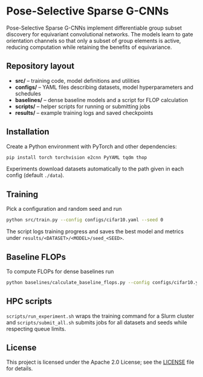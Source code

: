 # Pose-Selective Sparse G-CNNs

Pose-Selective Sparse G-CNNs implement differentiable group subset discovery for equivariant convolutional networks. The models learn to gate orientation channels so that only a subset of group elements is active, reducing computation while retaining the benefits of equivariance.

## Repository layout

- **src/** – training code, model definitions and utilities
- **configs/** – YAML files describing datasets, model hyperparameters and schedules
- **baselines/** – dense baseline models and a script for FLOP calculation
- **scripts/** – helper scripts for running or submitting jobs
- **results/** – example training logs and saved checkpoints

## Installation

Create a Python environment with PyTorch and other dependencies:

```bash
pip install torch torchvision e2cnn PyYAML tqdm thop
```

Experiments download datasets automatically to the path given in each config (default `./data`).

## Training

Pick a configuration and random seed and run

```bash
python src/train.py --config configs/cifar10.yaml --seed 0
```

The script logs training progress and saves the best model and metrics under `results/<DATASET>/<MODEL>/seed_<SEED>`.

## Baseline FLOPs

To compute FLOPs for dense baselines run

```bash
python baselines/calculate_baseline_flops.py --config configs/cifar10.yaml
```

## HPC scripts

`scripts/run_experiment.sh` wraps the training command for a Slurm cluster and `scripts/submit_all.sh` submits jobs for all datasets and seeds while respecting queue limits.

## License

This project is licensed under the Apache 2.0 License; see the [LICENSE](LICENSE) file for details.
